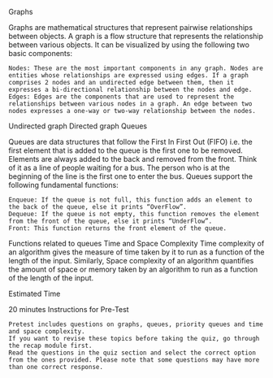 Graphs

Graphs are mathematical structures that represent pairwise relationships between objects. A graph is a flow structure that represents the relationship between various objects. It can be visualized by using the following two basic components:

    Nodes: These are the most important components in any graph. Nodes are entities whose relationships are expressed using edges. If a graph comprises 2 nodes and an undirected edge between them, then it expresses a bi-directional relationship between the nodes and edge.
    Edges: Edges are the components that are used to represent the relationships between various nodes in a graph. An edge between two nodes expresses a one-way or two-way relationship between the nodes.

Undirected graph
Directed graph
Queues

Queues are data structures that follow the First In First Out (FIFO) i.e. the first element that is added to the queue is the first one to be removed. Elements are always added to the back and removed from the front. Think of it as a line of people waiting for a bus. The person who is at the beginning of the line is the first one to enter the bus.
Queues support the following fundamental functions:

    Enqueue: If the queue is not full, this function adds an element to the back of the queue, else it prints “OverFlow”.
    Dequeue: If the queue is not empty, this function removes the element from the front of the queue, else it prints “UnderFlow”.
    Front: This function returns the front element of the queue.

Functions related to queues
Time and Space Complexity
Time complexity of an algorithm gives the measure of time taken by it to run as a function of the length of the input. Similarly, Space complexity of an algorithm quantifies the amount of space or memory taken by an algorithm to run as a function of the length of the input. 

Estimated Time

20 minutes
Instructions for Pre-Test

    Pretest includes questions on graphs, queues, priority queues and time and space complexity.
    If you want to revise these topics before taking the quiz, go through the recap module first.
    Read the questions in the quiz section and select the correct option from the ones provided. Please note that some questions may have more than one correct response.


